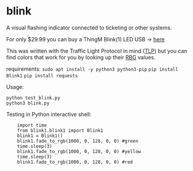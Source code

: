 # blink
A visual flashing indicator connected to ticketing or other systems. 

For only $29.99 you can buy a ThingM Blink(1) LED USB -> [here](https://www.amazon.com/ThingM-Blink-USB-RGB-BLINK1MK3/dp/B07Q8944QK/ref=sr_1_1?crid=2E6PMKXCOAL10&dchild=1&keywords=thingm+blink&qid=1624758572&sprefix=thingm%2Caps%2C293&sr=8-1)

This was written with the Traffic Light Protocol in mind ([TLP](https://www.cisa.gov/tlp)) but you can find colors that work for you by looking up their [RBG](https://www.w3schools.com/colors/colors_picker.asp) values.

requirements: 
`sudo apt install -y python3 python3-pip`
`pip install Blink1`
`pip install requests`

Usage: 

    python test_blink.py
    python3 blink.py 


Testing in Python interactive shell:

        import time
        from blink1.blink1 import Blink1
        blink1 = Blink1()
        blink1.fade_to_rgb(1000, 0, 128, 0, 0) #green
        time.sleep(3)
        blink1.fade_to_rgb(1000, 0, 128, 0, 0) #yellow
        time.sleep(3)
        blink1.fade_to_rgb(1000, 0, 128, 0, 0) #red
        
